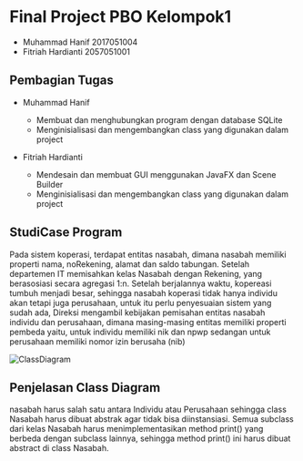 # Final Project PBO Kelompok1

* Muhammad Hanif 2017051004
* Fitriah Hardianti 2057051001

## Pembagian Tugas

* Muhammad Hanif
   - Membuat dan menghubungkan program dengan database SQLite
   - Menginisialisasi dan mengembangkan class yang digunakan dalam project

* Fitriah Hardianti
   - Mendesain dan membuat GUI menggunakan JavaFX dan Scene Builder
   - Menginisialisasi dan mengembangkan class yang digunakan dalam project

## StudiCase Program
Pada sistem koperasi, terdapat entitas nasabah, dimana nasabah  memiliki properti nama, noRekening, alamat dan saldo tabungan. Setelah departemen IT  memisahkan kelas Nasabah dengan Rekening, yang berasosiasi secara agregasi 1:n.
Setelah berjalannya waktu, kopereasi tumbuh menjadi besar, sehingga nasabah koperasi tidak hanya individu akan tetapi juga perusahaan, untuk itu perlu penyesuaian sistem yang sudah ada, Direksi mengambil kebijakan pemisahan entitas nasabah individu dan perusahaan, dimana masing-masing entitas memiliki properti pembeda yaitu, untuk individu memiliki nik dan npwp sedangan untuk perusahaan memiliki nomor izin berusaha (nib)

![ClassDiagram](https://user-images.githubusercontent.com/83523392/147461347-33a10728-6f44-4386-bef7-4ab9ea15ec2e.png)
## Penjelasan Class Diagram
nasabah harus salah satu antara Individu atau Perusahaan sehingga class Nasabah harus dibuat abstrak agar tidak bisa diinstansiasi. Semua subclass dari kelas Nasabah harus menimplementasikan method print() yang berbeda dengan subclass lainnya, sehingga method print() ini harus dibuat abstract di class Nasabah.
